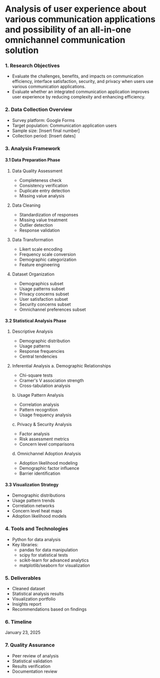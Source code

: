 # Analysis of user experience about various communication applications and possibility of an all-in-one omnichannel communication solution

### 1. Research Objectives
- Evaluate the challenges, benefits, and impacts on communication efficiency, interface satisfaction, security, and privacy when users use various communication applications.
- Evaluate whether an integrated communication application improves user experience by reducing complexity and enhancing efficiency.

### 2. Data Collection Overview
- Survey platform: Google Forms
- Target population: Communication application users
- Sample size: [Insert final number]
- Collection period: [Insert dates]

### 3. Analysis Framework

#### 3.1 Data Preparation Phase
1. Data Quality Assessment
   - Completeness check
   - Consistency verification
   - Duplicate entry detection
   - Missing value analysis

2. Data Cleaning
   - Standardization of responses
   - Missing value treatment
   - Outlier detection
   - Response validation

3. Data Transformation
   - Likert scale encoding
   - Frequency scale conversion
   - Demographic categorization
   - Feature engineering

4. Dataset Organization
   - Demographics subset
   - Usage patterns subset
   - Privacy concerns subset
   - User satisfaction subset
   - Security concerns subset
   - Omnichannel preferences subset

#### 3.2 Statistical Analysis Phase

1. Descriptive Analysis
   - Demographic distribution
   - Usage patterns
   - Response frequencies
   - Central tendencies

2. Inferential Analysis
   a. Demographic Relationships
      - Chi-square tests
      - Cramer's V association strength
      - Cross-tabulation analysis
   
   b. Usage Pattern Analysis
      - Correlation analysis
      - Pattern recognition
      - Usage frequency analysis

   c. Privacy & Security Analysis
      - Factor analysis
      - Risk assessment metrics
      - Concern level comparisons

   d. Omnichannel Adoption Analysis
      - Adoption likelihood modeling
      - Demographic factor influence
      - Barrier identification

#### 3.3 Visualization Strategy
- Demographic distributions
- Usage pattern trends
- Correlation networks
- Concern level heat maps
- Adoption likelihood models

### 4. Tools and Technologies
- Python for data analysis
- Key libraries:
  - pandas for data manipulation
  - scipy for statistical tests
  - scikit-learn for advanced analytics
  - matplotlib/seaborn for visualization

### 5. Deliverables
- Cleaned dataset
- Statistical analysis results
- Visualization portfolio
- Insights report
- Recommendations based on findings

### 6. Timeline
January 23, 2025

### 7. Quality Assurance
- Peer review of analysis
- Statistical validation
- Results verification
- Documentation review


